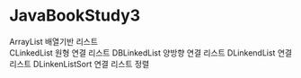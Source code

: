 # JavaBookStudy3

ArrayList 배열기반 리스트</br>
CLinkedList 원형 연결 리스트
DBLinkedList 양방향 연결 리스트
DLinkendList 연결 리스트
DLinkenListSort 연결 리스트 정렬
